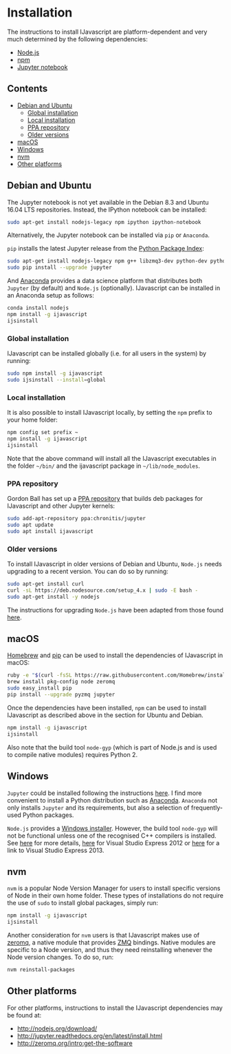 # Installation

The instructions to install IJavascript are platform-dependent and very much
determined by the following dependencies:

- [Node.js](http://nodejs.org/)
- [npm](https://www.npmjs.com/)
- [Jupyter notebook](http://jupyter.org/)


## Contents

- [Debian and Ubuntu](#debian-and-ubuntu)
  - [Global installation](#global-installation)
  - [Local installation](#local-installation)
  - [PPA repository](#ppa-repository)
  - [Older versions](#older-versions)
- [macOS](#macos)
- [Windows](#windows)
- [nvm](#nvm)
- [Other platforms](#other-platforms)


## Debian and Ubuntu

The Jupyter notebook is not yet available in the Debian 8.3 and Ubuntu 16.04 LTS
repositories. Instead, the IPython notebook can be installed:

```sh
sudo apt-get install nodejs-legacy npm ipython ipython-notebook
```

Alternatively, the Jupyter notebook can be installed via `pip` or `Anaconda`.

`pip` installs the latest Jupyter release from the [Python Package
Index](https://pypi.python.org/pypi):

```sh
sudo apt-get install nodejs-legacy npm g++ libzmq3-dev python-dev python-pip
sudo pip install --upgrade jupyter
```

And [Anaconda](http://continuum.io/downloads) provides a data science platform
that distributes both `Jupyter` (by default) and `Node.js` (optionally).
IJavascript can be installed in an Anaconda setup as follows:

```sh
conda install nodejs
npm install -g ijavascript
ijsinstall
```


### Global installation

IJavascript can be installed globally (i.e. for all users in the system) by
running:

```sh
sudo npm install -g ijavascript
sudo ijsinstall --install=global
```


### Local installation

It is also possible to install IJavascript locally, by setting the `npm` prefix
to your home folder:

```sh
npm config set prefix ~
npm install -g ijavascript
ijsinstall
```

Note that the above command will install all the IJavascript executables in the
folder `~/bin/` and the ijavascript package in `~/lib/node_modules`.


### PPA repository

Gordon Ball has set up a [PPA
repository](https://launchpad.net/%7Echronitis/+archive/ubuntu/jupyter) that
builds deb packages for IJavascript and other Jupyter kernels:

```sh
sudo add-apt-repository ppa:chronitis/jupyter
sudo apt update
sudo apt install ijavascript
```


### Older versions

To install IJavascript in older versions of Debian and Ubuntu, `Node.js` needs
upgrading to a recent version. You can do so by running:

```sh
sudo apt-get install curl
curl -sL https://deb.nodesource.com/setup_4.x | sudo -E bash -
sudo apt-get install -y nodejs
```

The instructions for upgrading `Node.js` have been adapted from those found
[here](https://nodejs.org/en/download/package-manager/#debian-and-ubuntu-based-linux-distributions).


## macOS

[Homebrew](http://brew.sh/) and [pip](https://pip.pypa.io/) can be used to
install the dependencies of IJavascript in macOS:

```sh
ruby -e "$(curl -fsSL https://raw.githubusercontent.com/Homebrew/install/master/install)"
brew install pkg-config node zeromq
sudo easy_install pip
pip install --upgrade pyzmq jupyter
```

Once the dependencies have been installed, `npm` can be used to install
IJavascript as described above in the section for Ubuntu and Debian.

```sh
npm install -g ijavascript
ijsinstall
```

Also note that the build tool `node-gyp` (which is part of Node.js and is used
to compile native modules) requires Python 2.


## Windows

`Jupyter` could be installed following the instructions
[here](http://jupyter.readthedocs.org/en/latest/install.html). I find more
convenient to install a Python distribution such as
[Anaconda](http://continuum.io/downloads). `Anaconda` not only installs
`Jupyter` and its requirements, but also a selection of frequently-used Python
packages.

`Node.js` provides a [Windows installer](https://nodejs.org/download/). However,
the build tool `node-gyp` will not be functional unless one of the recognised
C++ compilers is installed. See [here](https://github.com/TooTallNate/node-gyp)
for more details,
[here](http://www.microsoft.com/en-us/download/details.aspx?id=34673) for Visual
Studio Express 2012 or
[here](https://www.visualstudio.com/products/visual-studio-express-vs) for a
link to Visual Studio Express 2013.


## nvm

`nvm` is a popular Node Version Manager for users to install specific versions
of Node in their own home folder. These types of installations do not require
the use of `sudo` to install global packages, simply run:

```sh
npm install -g ijavascript
ijsinstall
```

Another consideration for `nvm` users is that IJavascript makes use of
[zeromq](https://github.com/zeromq/zeromq.js), a native module that provides
[ZMQ](http://www.zeromq.org/) bindings. Native modules are specific to a Node
version, and thus they need reinstalling whenever the Node version changes.  To
do so, run:

```sh
nvm reinstall-packages
```


## Other platforms

For other platforms, instructions to install the IJavascript dependencies may be
found at:
- http://nodejs.org/download/
- http://jupyter.readthedocs.org/en/latest/install.html
- http://zeromq.org/intro:get-the-software
